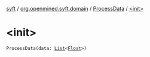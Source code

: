 [syft](../../index.md) / [org.openmined.syft.domain](../index.md) / [ProcessData](index.md) / [&lt;init&gt;](./-init-.md)

# &lt;init&gt;

`ProcessData(data: `[`List`](https://kotlinlang.org/api/latest/jvm/stdlib/kotlin.collections/-list/index.html)`<`[`Float`](https://kotlinlang.org/api/latest/jvm/stdlib/kotlin/-float/index.html)`>)`